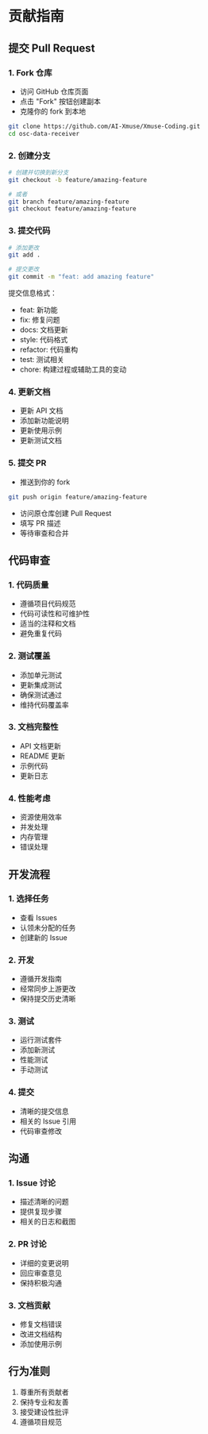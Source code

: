 # 贡献指南

## 提交 Pull Request

### 1. Fork 仓库
- 访问 GitHub 仓库页面
- 点击 "Fork" 按钮创建副本
- 克隆你的 fork 到本地

```bash
git clone https://github.com/AI-Xmuse/Xmuse-Coding.git
cd osc-data-receiver
```

### 2. 创建分支
```bash
# 创建并切换到新分支
git checkout -b feature/amazing-feature

# 或者
git branch feature/amazing-feature
git checkout feature/amazing-feature
```

### 3. 提交代码
```bash
# 添加更改
git add .

# 提交更改
git commit -m "feat: add amazing feature"
```

提交信息格式：
- feat: 新功能
- fix: 修复问题
- docs: 文档更新
- style: 代码格式
- refactor: 代码重构
- test: 测试相关
- chore: 构建过程或辅助工具的变动

### 4. 更新文档
- 更新 API 文档
- 添加新功能说明
- 更新使用示例
- 更新测试文档

### 5. 提交 PR
- 推送到你的 fork
```bash
git push origin feature/amazing-feature
```
- 访问原仓库创建 Pull Request
- 填写 PR 描述
- 等待审查和合并

## 代码审查

### 1. 代码质量
- 遵循项目代码规范
- 代码可读性和可维护性
- 适当的注释和文档
- 避免重复代码

### 2. 测试覆盖
- 添加单元测试
- 更新集成测试
- 确保测试通过
- 维持代码覆盖率

### 3. 文档完整性
- API 文档更新
- README 更新
- 示例代码
- 更新日志

### 4. 性能考虑
- 资源使用效率
- 并发处理
- 内存管理
- 错误处理

## 开发流程

### 1. 选择任务
- 查看 Issues
- 认领未分配的任务
- 创建新的 Issue

### 2. 开发
- 遵循开发指南
- 经常同步上游更改
- 保持提交历史清晰

### 3. 测试
- 运行测试套件
- 添加新测试
- 性能测试
- 手动测试

### 4. 提交
- 清晰的提交信息
- 相关的 Issue 引用
- 代码审查修改

## 沟通

### 1. Issue 讨论
- 描述清晰的问题
- 提供复现步骤
- 相关的日志和截图

### 2. PR 讨论
- 详细的变更说明
- 回应审查意见
- 保持积极沟通

### 3. 文档贡献
- 修复文档错误
- 改进文档结构
- 添加使用示例

## 行为准则

1. 尊重所有贡献者
2. 保持专业和友善
3. 接受建设性批评
4. 遵循项目规范 
